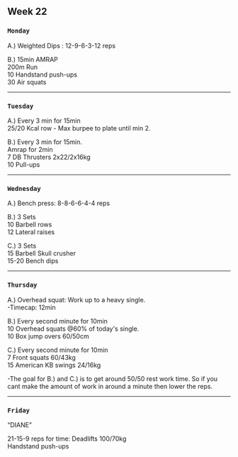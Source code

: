 ## Week 22   

### `Monday`     
A.) Weighted Dips : 12-9-6-3-12 reps

B.) 15min AMRAP   
200m Run   
10 Handstand push-ups  
30 Air squats     

---
### `Tuesday`

A.) Every 3 min for 15min  
25/20  Kcal row - Max burpee to plate until min 2.   

B.) Every 3 min for 15min.    
Amrap for 2min   
7 DB Thrusters 2x22/2x16kg  
10 Pull-ups  

----
### `Wednesday`
A.) Bench press: 8-8-6-6-4-4 reps 

B.) 3 Sets  
10 Barbell rows  
12 Lateral raises   

C.) 3 Sets  
15 Barbell Skull crusher    
15-20 Bench dips  
 
----
### `Thursday`  
A.) Overhead squat: Work up to a heavy single.  
-Timecap: 12min  

B.) Every second minute for 10min  
10 Overhead squats @60% of today's single.   
10 Box jump overs 60/50cm  

C.) Every second minute for 10min   
7 Front squats 60/43kg   
15 American KB swings 24/16kg   

-The goal for B.) and C.) is to get around 50/50 rest work time. So if you cant make the amount of work in around a minute then lower the reps. 




---
### `Friday` 
“DIANE”  

21-15-9 reps for time: 
Deadlifts 100/70kg  
Handstand push-ups      